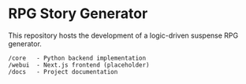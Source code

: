 # RPG Story Generator

This repository hosts the development of a logic-driven suspense RPG generator.

```
/core   - Python backend implementation
/webui  - Next.js frontend (placeholder)
/docs   - Project documentation
```
